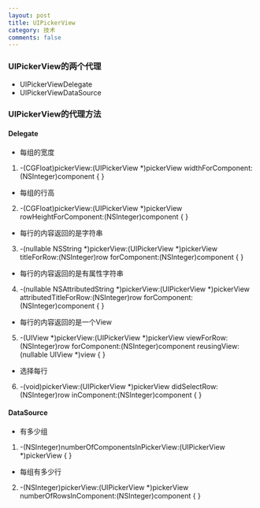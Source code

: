 ```yaml
---
layout: post
title: UIPickerView
category: 技术
comments: false
---
```


### UIPickerView的两个代理

* UIPickerViewDelegate
* UIPickerViewDataSource


### UIPickerView的代理方法

#### Delegate


* 每组的宽度
1.  -(CGFloat)pickerView:(UIPickerView *)pickerView widthForComponent:(NSInteger)component
{
}

* 每组的行高
2.  -(CGFloat)pickerView:(UIPickerView *)pickerView rowHeightForComponent:(NSInteger)component
{
}

* 每行的内容返回的是字符串
3.  -(nullable NSString *)pickerView:(UIPickerView *)pickerView titleForRow:(NSInteger)row forComponent:(NSInteger)component 
{
}

* 每行的内容返回的是有属性字符串
4.  -(nullable NSAttributedString *)pickerView:(UIPickerView *)pickerView attributedTitleForRow:(NSInteger)row forComponent:(NSInteger)component 
{
}

* 每行的内容返回的是一个View
5.  -(UIView *)pickerView:(UIPickerView *)pickerView viewForRow:(NSInteger)row forComponent:(NSInteger)component reusingView:(nullable UIView *)view 
{
}

* 选择每行
6.  -(void)pickerView:(UIPickerView *)pickerView didSelectRow:(NSInteger)row inComponent:(NSInteger)component
{
}




#### DataSource


* 有多少组
1.  -(NSInteger)numberOfComponentsInPickerView:(UIPickerView *)pickerView
{
}

* 每组有多少行
2.  -(NSInteger)pickerView:(UIPickerView *)pickerView numberOfRowsInComponent:(NSInteger)component
{
}


